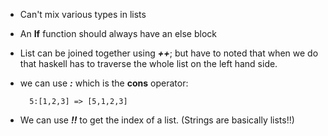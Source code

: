 * Can't mix various types in lists
* An **If** function should always have an else block
* List can be joined together using ***++***; but have to noted that when we do
  that haskell has to traverse the whole list on the left hand side.
* we can use ***:*** which is the **cons** operator:

        5:[1,2,3] => [5,1,2,3]
* We can use ***!!*** to get the index of a list. (Strings are basically lists!!)
